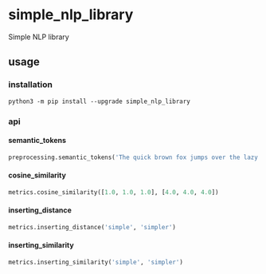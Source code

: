 # simple_nlp_library
Simple NLP library

## usage

### installation
```
python3 -m pip install --upgrade simple_nlp_library
```

### api

#### semantic_tokens

```python
preprocessing.semantic_tokens('The quick brown fox jumps over the lazy dog')
```

#### cosine_similarity
```python
metrics.cosine_similarity([1.0, 1.0, 1.0], [4.0, 4.0, 4.0])
```

#### inserting_distance
```python
metrics.inserting_distance('simple', 'simpler')
```

#### inserting_similarity
```python
metrics.inserting_similarity('simple', 'simpler')
```
